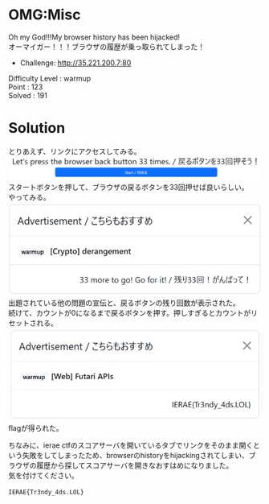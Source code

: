 # OMG:Misc

Oh my God!!!My browser history has been hijacked!\
オーマイガー！！！ブラウザの履歴が乗っ取られてしまった！
* Challenge: http://35.221.200.7:80

Difficulty Level : warmup\
Point : 123\
Solved : 191 

# Solution
とりあえず、リンクにアクセスしてみる。\
![site_image0](https://github.com/colza12/ctf_writeup/blob/main/IERAE%20CTF%202024/misc/OMG/image/site_image0.png)\
スタートボタンを押して、ブラウザの戻るボタンを33回押せば良いらしい。\
やってみる。\
![site_image1](https://github.com/colza12/ctf_writeup/blob/main/IERAE%20CTF%202024/misc/OMG/image/site_image1.png)\
出題されている他の問題の宣伝と、戻るボタンの残り回数が表示された。\
続けて、カウントが0になるまで戻るボタンを押す。押しすぎるとカウントがリセットされる。\
![site_image2](https://github.com/colza12/ctf_writeup/blob/main/IERAE%20CTF%202024/misc/OMG/image/site_image2.png)\
flagが得られた。

ちなみに、ierae ctfのスコアサーバを開いているタブでリンクをそのまま開くという失敗をしてしまったため、browserのhistoryをhijackingされてしまい、ブラウザの履歴から探してスコアサーバを開きなおすはめになりました。\
気を付けてください。

`IERAE{Tr3ndy_4ds.LOL}`
